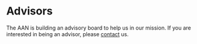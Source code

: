 # Advisors

The AAN is building an advisory board to help us in our mission. If you are interested in being an advisor, please [contact](contact.md) us.
